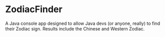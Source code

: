 # ZodiacFinder
A Java console app designed to allow Java devs (or anyone, really) to find their Zodiac sign.
Results include the Chinese and Western Zodiac. 
